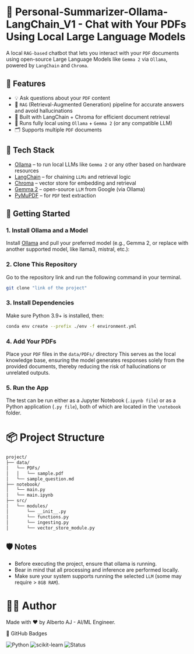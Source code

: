 # 💬 Personal-Summarizer-Ollama-LangChain_V1 - Chat with Your PDFs Using Local Large Language Models

A local ```RAG-based``` chatbot that lets you interact with your ```PDF``` documents using open-source Large Language Models like ```Gemma 2``` via ```Ollama```, powered by ```LangChain``` and ```Chroma```.

## 🧠 Features

- 💡 Ask questions about your ```PDF``` content
- 🔎 ```RAG``` (Retrieval-Augmented Generation) pipeline for accurate answers and avoid hallucinations
- 🧱 Built with LangChain + Chroma for efficient document retrieval
- 🤖 Runs fully local using ```Ollama``` + ```Gemma 2``` (or any compatible LLM)
- 🗂️ Supports multiple ```PDF``` documents

## 🧰 Tech Stack

- [Ollama](https://ollama.com) – to run local LLMs like ```Gemma 2``` or any other based on hardware resources
- [LangChain](https://python.langchain.com/docs/tutorials/) – for chaining ```LLMs``` and retrieval logic
- [Chroma](https://www.trychroma.com) – vector store for embedding and retrieval
- [Gemma 2](https://ai.google.dev/gemma) – open-source ```LLM``` from Google (via Ollama)
- [PyMuPDF](https://pymupdf.readthedocs.io/en/latest/) – for ```PDF``` text extraction

## 🚀 Getting Started

### 1. Install Ollama and a Model

Install [Ollama](https://ollama.com) and pull your preferred model (e.g., Gemma 2, or replace with another supported model, like llama3, mistral, etc.):

### 2. Clone This Repository

Go to the repository link and run the following command in your terminal.

```bash
git clone "link of the project"
```

### 3. Install Dependencies
Make sure Python 3.9+ is installed, then:

```bash
conda env create --prefix ./env -f environment.yml
```

### 4. Add Your PDFs
Place your ```PDF``` files in the ```data/PDFs/``` directory This serves as the local knowledge base, ensuring the model generates responses solely from the provided documents, thereby reducing the risk of hallucinations or unrelated outputs.

### 5. Run the App
The test can be run either as a Jupyter Notebook (```.ipynb file```) or as a Python application (```.py file```), both of which are located in the ```\notebook``` folder.

# 📦 Project Structure

```bash
project/
├── data/
│   └── PDFs/
│   │   └── sample.pdf
│   └── sample_question.md
├── notebook/
│   └── main.py
│   └── main.ipynb
├── src/
│   └── modules/
│       └── __init__.py
│       └── functions.py
│       └── ingesting.py
│       └── vector_store_module.py
```

## 🛡️ Notes

- Before executing the project, ensure that ollama is running.
- Bear in mind that all processing and inference are performed locally.
- Make sure your system supports running the selected ```LLM``` (some may require > ```8GB RAM```).

# 👨‍💻 Author

Made with ❤️ by Alberto AJ - AI/ML Engineer.

📢 GitHub Badges

![Python](https://img.shields.io/badge/Python-3.10-blue?logo=python)
![scikit-learn](https://img.shields.io/badge/ML-ScikitLearn-orange?logo=scikit-learn)
![Status](https://img.shields.io/badge/Status-Completed-brightgreen)
